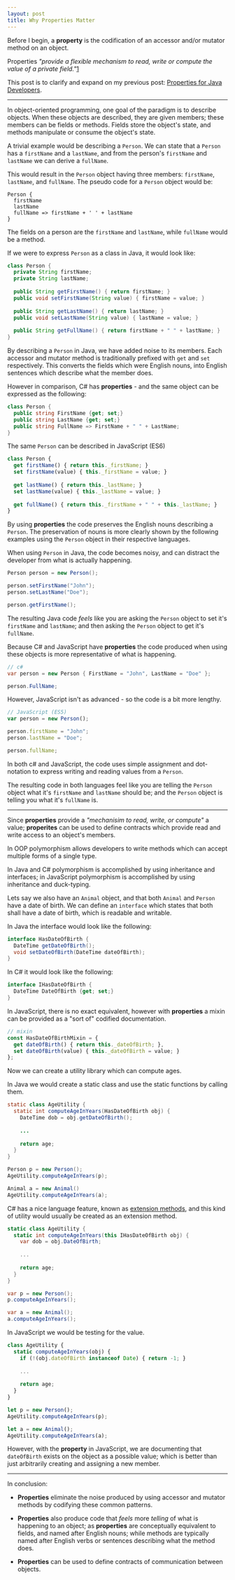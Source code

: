 ```yaml
---
layout: post
title: Why Properties Matter
---
```


Before I begin, a __property__ is the codification of an
accessor and/or mutator method on an object.

Properties _"provide a flexible mechanism to read, write or 
compute the value of a private field."_[1]

This post is to clarify and expand on my previous post: 
[Properties for Java Developers](http://writing.brianruslim.com/2015/08/04/properties-vs-fields-for-java-developers/).

[1]: https://msdn.microsoft.com/en-us/library/x9fsa0sw.aspx

---

In object-oriented programming, one goal of the paradigm is to describe objects. 
When these objects are described, they are given members; these members
can be fields or methods. Fields store the object's state, and methods
manipulate or consume the object's state.

A trivial example would be describing a `Person`. We can state that a `Person` 
has a `firstName` and a `lastName`, and from the person's `firstName` and
`lastName` we can derive a `fullName`.

This would result in the `Person` object having three members: `firstName`,
`lastName`, and `fullName`. The pseudo code for a `Person` object would be:

~~~
Person {
  firstName
  lastName
  fullName => firstName + ' ' + lastName
}
~~~

The fields on a person are the `firstName` and `lastName`, while `fullName` 
would be a method.

If we were to express `Person` as a class in Java, it would look like:

~~~ java
class Person {
  private String firstName;
  private String lastName;
  
  public String getFirstName() { return firstName; }
  public void setFirstName(String value) { firstName = value; }
  
  public String getLastName() { return lastName; }
  public void setLastName(String value) { lastName = value; }
  
  public String getFullName() { return firstName + " " + lastName; }
}
~~~

By describing a `Person` in Java, we have added noise to its members. Each 
accessor and mutator method is traditionally prefixed with `get` and `set`
respectively. This converts the fields which were English nouns, into English
sentences which describe what the member does.

However in comparison, C# has __properties__ - and the same object can be expressed as the following:

~~~ c#
class Person {
  public string FirstName {get; set;}
  public string LastName {get; set;}
  public string FullName => FirstName + " " + LastName;
}
~~~

The same `Person` can be described in JavaScript (ES6)

~~~ js
class Person {
  get firstName() { return this._firstName; }
  set firstName(value) { this._firstName = value; }  
  
  get lastName() { return this._lastName; }
  set lastName(value) { this._lastName = value; }
  
  get fullName() { return this._firstName + " " + this._lastName; }
}
~~~

By using __properties__ the code preserves the English nouns describing 
a `Person`. The preservation of nouns is more clearly shown by the
following examples using the `Person` object in their respective languages.

When using `Person` in Java, the code becomes noisy, and can distract the
developer from what is actually happening. 

~~~ java
Person person = new Person();

person.setFirstName("John");
person.setLastName("Doe");

person.getFirstName();
~~~

The resulting Java code _feels_ like you are asking the `Person` object to
set it's `firstName` and `lastName`; and then asking the `Person` object to
get it's `fullName`. 

Because C# and JavaScript have __properties__ the code produced when using these
objects is more representative of what is happening.

~~~ c#
// c#
var person = new Person { FirstName = "John", LastName = "Doe" };

person.FullName;
~~~

However, JavaScript isn't as advanced - so the code is a bit more lengthy.

~~~ JavaScript
// JavaScript (ES5)
var person = new Person();

person.firstName = "John";
person.lastName = "Doe";

person.fullName;
~~~

In both c# and JavaScript, the code uses simple assignment and dot-notation to
express writing and reading values from a `Person`.

The resulting code in both languages feel like you are telling the `Person`
object what it's `firstName` and `lastName` should be; and the `Person` object
is telling you what it's `fullName` is.

---

Since __properties__ provide a _"mechanisim to read, write, or compute"_ a value; __properites__
can be used to define contracts which provide read and write access to an object's members.

In OOP polymorphism allows developers to write methods which can accept multiple
forms of a single type.

In Java and C# polymorphism is accomplished by using inheritance and interfaces; 
in JavaScript polymorphism is accomplished by using inheritance and duck-typing.

Lets say we also have an `Animal` object, and that both `Animal` and `Person` have
a date of birth. We can define an `interface` which states that both shall have
a date of birth, which is readable and writable.

In Java the interface would look like the following:

~~~ Java
interface HasDateOfBirth {
  DateTime getDateOfBirth();
  void setDateOfBirth(DateTime dateOfBirth);
}
~~~

In C# it would look like the following:

~~~ C#
interface IHasDateOfBirth {
  DateTime DateOfBirth {get; set;}
}
~~~

In JavaScript, there is no exact equivalent, however with __properties__
a mixin can be provided as a "sort of" codified documentation.

~~~ js
// mixin 
const HasDateOfBirthMixin = {
  get dateOfBirth() { return this._dateOfBirth; },
  set dateOfBirth(value) { this._dateOfBirth = value; }
};
~~~

Now we can create a utility library which can compute ages.

In Java we would create a static class and use the static functions by calling them.

~~~ Java
static class AgeUtility {
  static int computeAgeInYears(HasDateOfBirth obj) { 
    DateTime dob = obj.getDateOfBirth();
  
    ...
    
    return age;
  }
}

Person p = new Person();
AgeUtility.computeAgeInYears(p);

Animal a = new Animal()
AgeUtility.computeAgeInYears(a);
~~~

C# has a nice language feature, known as
[extension methods](https://msdn.microsoft.com/en-us/library/bb383977.aspx), 
and this kind of utility would usually be created as an extension method.

~~~ C#
static class AgeUtility {
  static int computeAgeInYears(this IHasDateOfBirth obj) {
    var dob = obj.DateOfBirth;
    
    ...
    
    return age;
  }
}

var p = new Person();
p.computeAgeInYears();

var a = new Animal();
a.computeAgeInYears();
~~~

In JavaScript we would be testing for the value.

~~~ js
class AgeUtility {
  static computeAgeInYears(obj) {
    if (!(obj.dateOfBirth instanceof Date) { return -1; }
    
    ...
    
    return age;
  }
}

let p = new Person();
AgeUtility.computeAgeInYears(p);

let a = new Animal();
AgeUtility.computeAgeInYears(a);
~~~

However, with the __property__ in JavaScript, we are documenting that `dateOfBirth`
exists on the object as a possible value; which is better than just arbitrarily
creating and assigning a new member.

---

In conclusion:

- __Properties__ eliminate the noise produced by using accessor and mutator methods
by codifying these common patterns.

- __Properties__ also produce code that _feels_ more _telling_ of what is happening to an
object; as __properties__ are conceptually equivalent to fields, and named after English nouns;
while methods are typically named after English verbs or sentences describing what the method does.

- __Properties__ can be used to define contracts of communication between objects.


